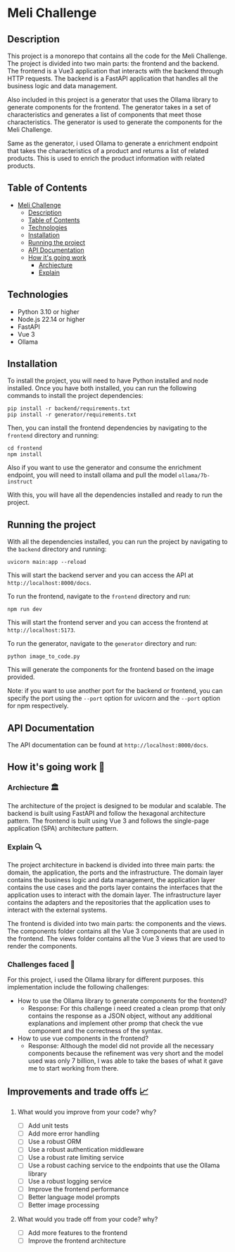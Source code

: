 # Meli Challenge

## Description

This project is a monorepo that contains all the code for the Meli Challenge. The project is divided into two main parts: the frontend and the backend. The frontend is a Vue3 application that interacts with the backend through HTTP requests. The backend is a FastAPI application that handles all the business logic and data management.

Also included in this project is a generator that uses the Ollama library to generate components for the frontend. The generator takes in a set of characteristics and generates a list of components that meet those characteristics. The generator is used to generate the components for the Meli Challenge.

Same as the generator, i used Ollama to generate a enrichment endpoint that takes the characteristics of a product and returns a list of related products. This is used to enrich the product information with related products.

## Table of Contents

- [Meli Challenge](#meli-challenge)
  - [Description](#description)
  - [Table of Contents](#table-of-contents)
  - [Technologies](#technologies)
  - [Installation](#installation)
  - [Running the project](#running-the-project)
  - [API Documentation](#api-documentation)
  - [How it's going work](#how-its-going-work)
    - [Archiecture](#archiecture)
    - [Explain](#explain)

## Technologies

- Python 3.10 or higher
- Node.js 22.14 or higher
- FastAPI
- Vue 3
- Ollama

## Installation

To install the project, you will need to have Python installed and node installed. Once you have both installed, you can run the following commands to install the project dependencies:

```
pip install -r backend/requirements.txt
pip install -r generator/requirements.txt
```

Then, you can install the frontend dependencies by navigating to the `frontend` directory and running:

```
cd frontend
npm install
```

Also if you want to use the generator and consume the enrichment endpoint, you will need to install ollama and pull the model `ollama/7b-instruct`

With this, you will have all the dependencies installed and ready to run the project.

## Running the project

With all the dependencies installed, you can run the project by navigating to the `backend` directory and running:

```
uvicorn main:app --reload
```

This will start the backend server and you can access the API at `http://localhost:8000/docs`.

To run the frontend, navigate to the `frontend` directory and run:

```
npm run dev
```

This will start the frontend server and you can access the frontend at `http://localhost:5173`.

To run the generator, navigate to the `generator` directory and run:

```
python image_to_code.py
```

This will generate the components for the frontend based on the image provided.

Note: if you want to use another port for the backend or frontend, you can specify the port using the `--port` option for uvicorn and the `--port` option for npm respectively.

## API Documentation

The API documentation can be found at `http://localhost:8000/docs`.

## How it's going work 🔨

### Archiecture 🏛️

The architecture of the project is designed to be modular and scalable. The backend is built using FastAPI and follow the hexagonal architecture pattern. The frontend is built using Vue 3 and follows the single-page application (SPA) architecture pattern.

### Explain 🔍

The project architecture in backend is divided into three main parts: the domain, the application, the ports and the infrastructure. The domain layer contains the business logic and data management, the application layer contains the use cases and the ports layer contains the interfaces that the application uses to interact with the domain layer. The infrastructure layer contains the adapters and the repositories that the application uses to interact with the external systems.

The frontend is divided into two main parts: the components and the views. The components folder contains all the Vue 3 components that are used in the frontend. The views folder contains all the Vue 3 views that are used to render the components.

### Challenges faced 🧗

For this project, i used the Ollama library for different purposes. this implementation include the following challenges:

- How to use the Ollama library to generate components for the frontend?
  - Response: For this challenge i need created a clean promp that only contains the response as a JSON object, without any additional explanations and implement other promp that check the vue component and the correctness of the syntax.
- How to use vue components in the frontend?
  - Response: Although the model did not provide all the necessary components because the refinement was very short and the model used was only 7 billion, I was able to take the bases of what it gave me to start working from there.

## Improvements and trade offs 📈

1. What would you improve from your code? why?

   - [ ] Add unit tests
   - [ ] Add more error handling
   - [ ] Use a robust ORM
   - [ ] Use a robust authentication middleware
   - [ ] Use a robust rate limiting service
   - [ ] Use a robust caching service to the endpoints that use the Ollama library
   - [ ] Use a robust logging service
   - [ ] Improve the frontend performance
   - [ ] Better language model prompts
   - [ ] Better image processing

2. What would you trade off from your code? why?

   - [ ] Add more features to the frontend
   - [ ] Improve the frontend architecture
